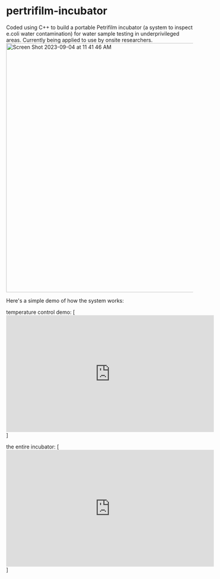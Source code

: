 # pertrifilm-incubator
Coded using C++ to build a portable Petrifilm incubator (a system to inspect e.coli water contamination)  for water sample testing in underprivileged areas. Currently being applied to use by onsite researchers. 
<img width="672" alt="Screen Shot 2023-09-04 at 11 41 46 AM" src="https://github.com/norahty/pertrifilm-incubator/assets/94091909/cf70ab83-a3a0-4955-8b07-dd16c02be123">

Here's a simple demo of how the system works:

temperature control demo:
[<iframe width="560" height="315" src="https://youtu.be/9kM2l5zZdPc" frameborder="0" allowfullscreen></iframe>]



the entire incubator:
[<iframe width="560" height="315" src="https://youtu.be/iwD6A-Eg-hc" frameborder="0" allowfullscreen></iframe>]

